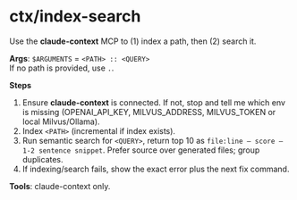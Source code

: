 # ctx/index-search
Use the **claude-context** MCP to (1) index a path, then (2) search it.

**Args**: `$ARGUMENTS` = `<PATH> :: <QUERY>`  
If no path is provided, use `.`.

**Steps**
1) Ensure **claude-context** is connected. If not, stop and tell me which env is missing (OPENAI_API_KEY, MILVUS_ADDRESS, MILVUS_TOKEN or local Milvus/Ollama).
2) Index `<PATH>` (incremental if index exists).
3) Run semantic search for `<QUERY>`, return top 10 as `file:line — score — 1-2 sentence snippet`. Prefer source over generated files; group duplicates.
4) If indexing/search fails, show the exact error plus the next fix command.

**Tools**: claude-context only.

